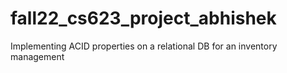 # fall22_cs623_project_abhishek
Implementing ACID properties on a relational DB for an inventory management
